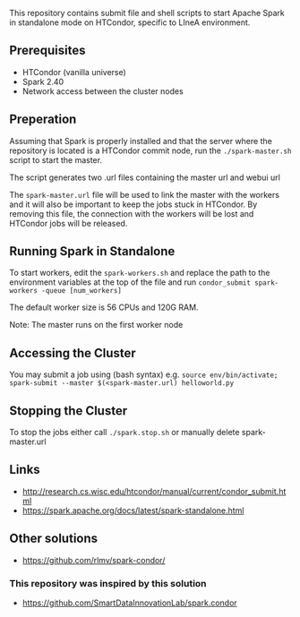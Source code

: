 
This repository contains submit file and shell scripts to start Apache Spark in standalone mode on HTCondor, specific to LIneA environment.

## Prerequisites
* HTCondor (vanilla universe)
* Spark 2.40
* Network access between the cluster nodes

## Preperation
Assuming that Spark is properly installed and that the server where the repository is located is a HTCondor commit node, run the ```./spark-master.sh``` script to start the master.

The script generates two .url files containing the master url and webui url

The ```spark-master.url``` file will be used to link the master with the workers and it will also be important to keep the jobs stuck in HTCondor. By removing this file, the connection with the workers will be lost and HTCondor jobs will be released.

## Running Spark in Standalone
To start workers, edit the ```spark-workers.sh``` and replace the path to the environment variables at the top of the file and run ```condor_submit spark-workers -queue [num_workers] ```

The default worker size is 56 CPUs and 120G RAM.

Note: The master runs on the first worker node

## Accessing the Cluster

You may submit a job using (bash syntax) e.g. ```source env/bin/activate; spark-submit --master $(<spark-master.url) helloworld.py```

## Stopping the Cluster
To stop the jobs either call ```./spark.stop.sh``` or manually delete spark-master.url

## Links
* http://research.cs.wisc.edu/htcondor/manual/current/condor_submit.html
* https://spark.apache.org/docs/latest/spark-standalone.html

## Other solutions
* https://github.com/rlmv/spark-condor/

### This repository was inspired by this solution
* https://github.com/SmartDataInnovationLab/spark.condor 

